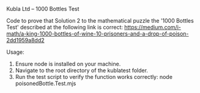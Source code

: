 Kubla Ltd – 1000 Bottles Test

Code to prove that Solution 2 to the mathematical puzzle the '1000 Bottles Test' described at the following link is correct: https://medium.com/i-math/a-king-1000-bottles-of-wine-10-prisoners-and-a-drop-of-poison-2dd1959a8dd2

Usage:
1. Ensure node is installed on your machine.
2. Navigate to the root directory of the kublatest folder.
3. Run the test script to verify the function works correctly: node poisonedBottle.Test.mjs
